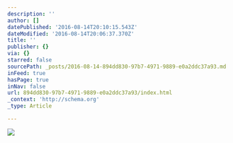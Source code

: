 ```yaml
---
description: ''
author: []
datePublished: '2016-08-14T20:10:15.543Z'
dateModified: '2016-08-14T20:06:37.370Z'
title: ''
publisher: {}
via: {}
starred: false
sourcePath: _posts/2016-08-14-894dd830-97b7-4971-9889-e0a2ddc37a93.md
inFeed: true
hasPage: true
inNav: false
url: 894dd830-97b7-4971-9889-e0a2ddc37a93/index.html
_context: 'http://schema.org'
_type: Article

---
```

![](https://the-grid-user-content.s3-us-west-2.amazonaws.com/f8cec09f-76ae-4b78-9153-df3bea61ceda.jpg)